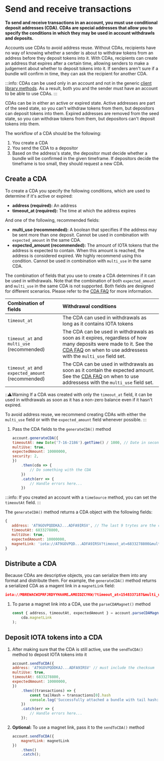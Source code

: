 # Send and receive transactions

**To send and receive transactions in an account, you must use conditional deposit addresses (CDA). CDAs are special addresses that allow you to specify the conditions in which they may be used in account withdrawls and deposits.**

Accounts use CDAs to avoid address reuse. Without CDAs, recipients have no way of knowing whether a sender is about to withdraw tokens from an address before they deposit tokens into it. With CDAs, recipients can create an address that expires after a certain time, allowing senders to make a judgement about whether to deposit tokens into it. If senders aren't sure if a bundle will confirm in time, they can ask the recipient for another CDA.

:::info:
CDAs can be used only in an account and not in the generic [client library methods](root://client-libraries/0.1/introduction/overview.md). As a result, both you and the sender must have an account to be able to use CDAs.
:::

CDAs can be in either an active or expired state. Active addresses are part of the seed state, so you can't withdraw tokens from them, but depositors can deposit tokens into them. Expired addresses are removed from the seed state, so you can withdraw tokens from them, but depositors can't deposit tokens into them.

The workflow of a CDA should be the following:

1. You create a CDA
2. You send the CDA to a depositor
3. Based on the address's state, the depositor must decide whether a bundle will be confirmed in the given timeframe. If depositors decide the timeframe is too small, they should request a new CDA.

## Create a CDA

To create a CDA you specify the following conditions, which are used to determine if it's active or expired:

* **address (required):** An address
* **timeout_at (required):** The time at which the address expires

And one of the following, recommended fields:

* **multi_use (recommended):** A boolean that specifies if the address may be sent more than one deposit. Cannot be used in combination with `expected_amount` in the same CDA.
* **expected_amount (recommended):** The amount of IOTA tokens that the address is expected to contain. When this amount is reached, the address is considered expired. We highly recommend using this condition. Cannot be used in combination with `multi_use` in the same CDA.

The combination of fields that you use to create a CDA determines if it can be used in withdrawals. Note that the combination of both `expected_amount` and `multi_use` in the same CDA is not supported. Both fields are designed for different scenarios. Please refer to the [CDA FAQ](../references/cda-faq.md) for more information.

|  **Combination of fields** | **Withdrawal conditions**
| :----------| :----------|
|`timeout_at` |The CDA can used in withdrawals as long as it contains IOTA tokens|
|`timeout_at` and `multi_use` (recommended) |The CDA can be used in withdrawals as soon as it expires, regardless of how many deposits were made to it. See the [CDA FAQ](../references/cda-faq.md) on when to use addressess with the `multi_use` field set. |
|`timeout_at` and `expected_amount` (recommended) | The CDA can be used in withdrawals as soon as it contain the expected amount. See the [CDA FAQ](../references/cda-faq.md) on when to use addressess with the `multi_use` field set.|

:::warning:Warning
If a CDA was created with only the `timeout_at` field, it can be used in withdrawals as soon as it has a non-zero balance even if it hasn't expired. 

To avoid address reuse, we recommend creating CDAs with either the `multi_use` field or with the `expected_amount` field whenever possible.
:::

1. Pass the CDA fields to the `generateCDA()` method

    ```js
    account.generateCDA({
    timeoutAt: new Date('7-16-2186').getTime() / 1000, // Date in seconds
    multiUse: true,
    expectedAmount: 10000000,
    security: 2,
    })
        .then(cda => {
            // Do something with the CDA
        })
        .catch(err => {
            // Handle errors here...
        })
    ```

:::info:
If you created an account with a `timeSource` method, you can set the `timeoutAt` field.
:::

The `generateCDA()` method returns a CDA object with the following fields:
```js
{
   address: 'AT9GOVPQDDKAJ...ADFA9IRSV', // The last 9 trytes are the checksum
   timeoutAt: 6833278800,
   multiUse: true,
   expectedAmount: 10000000,
   magnetLink: 'iota://AT9GOVPQD...ADFA9IRSV?timeout_at=6833278800&multi_use=1&expected_amount:10000000'
}
```

## Distribute a CDA

Because CDAs are descriptive objects, you can serialize them into any format and distribute them. For example, the `generateCDA()` method returns a serialized CDA as a magent link in a `magnetLink` field:

```json
iota://MBREWACWIPRFJRDYYHAAME…AMOIDZCYKW/?timeout_at=1548337187&multi_use=true&expected_amount=0
```

1. To parse a magnet link into a CDA, use the `parseCDAMagnet()` method

    ```js
    const { address, timeoutAt, expectedAmount } = account.parseCDAMagnet(
        cda.magnetLink
    );
    ```

## Deposit IOTA tokens into a CDA

1. After making sure that the CDA is still active, use the `sendToCDA()` method to deposit IOTA tokens into it

    ```js
    account.sendToCDA({
    address: 'AT9GOVPQDDKAJ...ADFA9IRSV' // must include the checksum
    multiUse: true,
    timeoutAt: 6833278800,
    expectedAmount: 10000000,
    })
        .then((transactions) => {
            const tailHash = transactions[0].hash
            console.log('Successfully attached a bundle with tail hash:', tailHash)
        })
        .catch(err => {
            // Handle errors here...
        });
    ```

2. **Optional:** To use a magnet link, pass it to the `sendToCDA()` method

    ```js
    account.sendToCDA({
        magnetLink: magnetLink
    })
        .then()
        .catch();
    ```